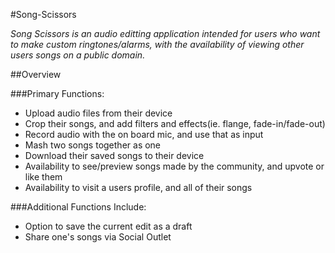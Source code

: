 #Song-Scissors

_Song Scissors is an audio editting application intended for users who want to make custom ringtones/alarms, with the availability of viewing other users songs on a public domain._

##Overview

###Primary Functions:
* Upload audio files from their device
* Crop their songs, and add filters and effects(ie. flange, fade-in/fade-out)
* Record audio with the on board mic, and use that as input
* Mash two songs together as one
* Download their saved songs to their device
* Availability to see/preview songs made by the community, and upvote or like them
* Availability to visit a users profile, and all of their songs

###Additional Functions Include:
* Option to save the current edit as a draft
* Share one's songs via Social Outlet
